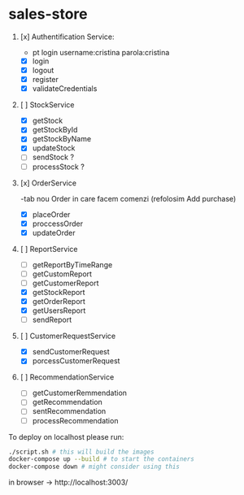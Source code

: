 # sales-store
1. [x] Authentification Service:

    - pt login username:cristina parola:cristina
    - [x] login 
    - [x] logout 
    - [x] register 
    - [x] validateCredentials 
    
2. [ ] StockService
    
    - [x] getStock  
    - [x] getStockById 
    - [x] getStockByName 
    - [x] updateStock 
    - [ ] sendStock ?
    - [ ] processStock ?
    
3. [x] OrderService

    -tab nou Order in care facem comenzi (refolosim Add purchase)

    - [x] placeOrder
    - [x] proccessOrder
    - [x] updateOrder
    
4. [ ] ReportService
    
    - [ ] getReportByTimeRange
    - [ ] getCustomReport
    - [ ] getCustomerReport
    - [x] getStockReport
    - [x] getOrderReport
    - [x] getUsersReport
    - [ ] sendReport
    
5. [ ] CustomerRequestService
    
    - [x] sendCustomerRequest
    - [x] porcessCustomerRequest
    
6. [ ] RecommendationService

    - [ ] getCustomerRemmendation
    - [ ] getRecommendation
    - [ ] sentRecommendation
    - [ ] processRecommendation

To deploy on localhost please run:

```bash
./script.sh # this will build the images
docker-compose up --build # to start the containers
docker-compose down # might consider using this
```

in browser -> http://localhost:3003/
